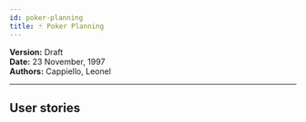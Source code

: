 ```yaml
---
id: poker-planning
title: 🃏 Poker Planning
---
```


**Version:** Draft  
**Date:** 23 November, 1997  
**Authors:** Cappiello, Leonel  

---
## User stories